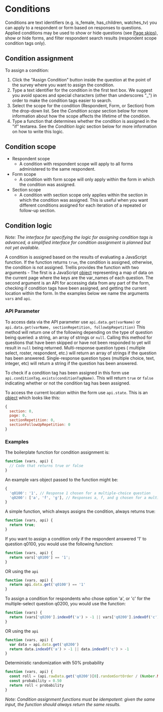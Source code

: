 # Conditions

Conditions are text identifiers (e.g. is_female, has_children, watches_tv) you can apply to a respondent or form based
on responses to questions. Applied conditions may be used to show or hide questions (see [Page skips](Pages.md)), show 
or hide forms, and filter respondent search results (respondent scope condition tags only).

## Condition assignment

To assign a condition: 
  1. Click the "Assign Condition" button inside the question at the point of the survey where you want to assign the 
     condition.
  2. Type a text identifier for the condition in the first text box. We suggest you avoid spaces and special characters
     (other than underscores "_") in order to make the condition tags easier to search.
  3. Select the scope for the condition (Respondent, Form, or Section) from the drop-down list. See the *Condition 
     scope* section below for more information about how the scope affects the lifetime of the condition.
  4. Type a function that determines whether the condition is assigned in the "if" textarea. See the *Condition logic*
     section below for more information on how to write this logic.


## Condition scope

- Respondent scope
  * A condition with respondent scope will apply to all forms administered to the same respondent.
- Form scope
  * A condition with form scope will only apply within the form in which the condition was assigned.
- Section scope
  * A condition with section scope only applies within the section in which the condition was assigned. This is useful
    when you want different conditions assigned for each iteration of a repeated or follow-up section.

## Condition logic

*Note: The interface for specifying the logic for assigning condition tags is advanced, a simplified interface for 
condition assignment is planned but not yet available.*

A condition is assigned based on the results of evaluating a JavaScript function. If the function returns `true`, the 
condition is assigned, otherwise, the condition is not assigned. Trellis provides the function with two arguments - 
The first is a JavaScript [object][1]
representing a map of data on the current page where the keys are the var_names of each question. The second argument is 
an API for accessing data from any part of the form, checking if condition tags have been assigned, and getting the 
current location within the form. In the examples below we name the arguments `vars` and `api`.

### API Parameter
To access data via the API parameter use `api.data.get(varName)` or 
`api.data.get(varName, sectionRepetition, followUpRepetition)` This method will return one of the following depending on 
the type of question being queried: a string, an array of strings or `null`. Calling this method for questions that have
been skipped or have not been responded to yet will result in `null` being returned. Multi-response question types (
multiple select, roster, respondent, etc.) will return an array of strings if the question has been answered. 
Single-response question types (multiple choice, text, integer, etc) will return a string if the question has been answered.

To check if a condition tag has been assigned in this form use `api.conditionTag.exists(conditionTagName)`. This will 
return `true` or `false` indicating whether or not the condition tag has been assigned.

To access the current location within the form use `api.state`. This is an [object][1] which looks like this:
```javascript
{
  section: 0,
  page: 0,
  sectionRepetition: 0,
  sectionFollowUpRepetition: 0
}
```

### Examples

The boilerplate function for condition assignment is:

```javascript
function (vars, api) {
  // Code that returns true or false
}
```

An example vars object passed to the function might be:

```javascript
{
  'q0100': '1', // Response 1 chosen for a multiple-choice question
  'q0200': ['a', 'f', 'g'], // Responses a, f, and g chosen for a multiple-select question 
}

```

A simple function, which always assigns the condition, always returns true:

```javascript
function (vars, api) {
  return true; 
}
```

If you want to assign a condition only if the respondent answered '1' to question q0100, you would use the following
function: 

```javascript
function (vars, api) {
  return vars['q0100'] == '1'; 
}
```

OR using the `api`

```javascript
function (vars, api) {
  return api.data.get('q0100') == '1'
}
```

To assign a condition for respondents who chose option 'a', or 'c' for the multiple-select question q0200, you 
would use the function:

```javascript
function (vars) { 
  return (vars['q0200'].indexOf('a') > -1 || vars['q0200'].indexOf('c') > -1);
}
```

OR using the `api`
                              
```javascript
function (vars, api) {
  var data = api.data.get('q0200')
  return data.indexOf('a') > -1 || data.indexOf('c') > -1
}
```


Deterministic randomization with 50% probability
```javascript
function (vars, api) {
  const roll = (api.rawData.get('q0200')[0].randomSortOrder / (Number.MAX_SAFE_INTEGER - 1)) // a number between 0.0 - 1.0
  const probability = 0.50
  return roll < probability
}
```


*Note: Condition assignment functions must be idempotent: given the same input, the function should always return the 
same results.*


[1]: https://developer.mozilla.org/en-US/docs/Web/JavaScript/Reference/Global_Objects/Object
